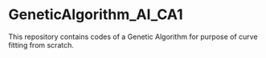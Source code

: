 # GeneticAlgorithm_AI_CA1
This repository contains codes of a Genetic Algorithm for purpose of curve fitting from scratch.

